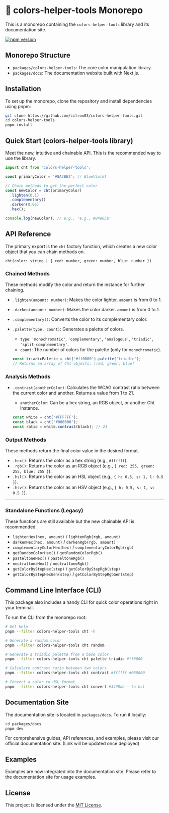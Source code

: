 # 🎨 colors-helper-tools Monorepo

This is a monorepo containing the `colors-helper-tools` library and its documentation site.

[![npm version](https://badge.fury.io/js/colors-helper-tools.svg)](https://badge.fury.io/js/colors-helper-tools)

## Monorepo Structure

- `packages/colors-helper-tools`: The core color manipulation library.
- `packages/docs`: The documentation website built with Next.js.

## Installation

To set up the monorepo, clone the repository and install dependencies using pnpm:

```bash
git clone https://github.com/citron03/colors-helper-tools.git
cd colors-helper-tools
pnpm install
```

## Quick Start (colors-helper-tools library)

Meet the new, intuitive and chainable API. This is the recommended way to use the library.

```ts
import cht from 'colors-helper-tools';

const primaryColor = '#8A2BE2'; // BlueViolet

// Chain methods to get the perfect color
const newColor = cht(primaryColor)
  .lighten(0.1)
  .complementary()
  .darken(0.05)
  .hex();

console.log(newColor); // e.g., 'e.g., #84e85a'
```

## API Reference

The primary export is the `cht` factory function, which creates a new color object that you can chain methods on.

`cht(color: string | { red: number, green: number, blue: number })`

### Chained Methods

These methods modify the color and return the instance for further chaining.

- `.lighten(amount: number)`: Makes the color lighter. `amount` is from 0 to 1.
- `.darken(amount: number)`: Makes the color darker. `amount` is from 0 to 1.
- `.complementary()`: Converts the color to its complementary color.
- `.palette(type, count)`: Generates a palette of colors.
  - `type`: `'monochromatic'`, `'complementary'`, `'analogous'`, `'triadic'`, `'split-complementary'`.
  - `count`: The number of colors for the palette (only for `monochromatic`).

  ```ts
  const triadicPalette = cht('#ff0000').palette('triadic');
  // Returns an array of Cht objects: [red, green, blue]
  ```

### Analysis Methods

- `.contrast(anotherColor)`: Calculates the WCAG contrast ratio between the current color and another. Returns a value from 1 to 21.
  - `anotherColor`: Can be a hex string, an RGB object, or another Cht instance.

  ```ts
  const white = cht('#FFFFFF');
  const black = cht('#000000');
  const ratio = white.contrast(black); // 21
  ```

### Output Methods

These methods return the final color value in the desired format.

- `.hex()`: Returns the color as a hex string (e.g., `#ffffff`).
- `.rgb()`: Returns the color as an RGB object (e.g., `{ red: 255, green: 255, blue: 255 }`).
- `.hsl()`: Returns the color as an HSL object (e.g., `{ h: 0.5, s: 1, l: 0.5 }`).
- `.hsv()`: Returns the color as an HSV object (e.g., `{ h: 0.5, s: 1, v: 0.5 }`).

---

### Standalone Functions (Legacy)

These functions are still available but the new chainable API is recommended.

- `lightenHex(hex, amount)` / `lightenRgb(rgb, amount)`
- `darkenHex(hex, amount)` / `darkenRgb(rgb, amount)`
- `complementaryColorHex(hex)` / `complementaryColorRgb(rgb)`
- `getRandomColorHex()` / `getRandomColorRgb()`
- `pasteltoneHex()` / `pasteltoneRgb()`
- `neutraltoneHex()` / `neutraltoneRgb()`
- `getColorByStepHex(step)` / `getColorByStepRgb(step)`
- `getColorByStepHexGen(step)` / `getColorByStepRgbGen(step)`

## Command Line Interface (CLI)

This package also includes a handy CLI for quick color operations right in your terminal.

To run the CLI from the monorepo root:

```sh
# Get help
pnpm --filter colors-helper-tools cht -h

# Generate a random color
pnpm --filter colors-helper-tools cht random

# Generate a triadic palette from a base color
pnpm --filter colors-helper-tools cht palette triadic #ff0000

# Calculate contrast ratio between two colors
pnpm --filter colors-helper-tools cht contrast #ffffff #000000

# Convert a color to HSL format
pnpm --filter colors-helper-tools cht convert #3498db --to hsl
```

## Documentation Site

The documentation site is located in `packages/docs`. To run it locally:

```bash
cd packages/docs
pnpm dev
```

For comprehensive guides, API references, and examples, please visit our official documentation site. (Link will be updated once deployed)

## Examples

Examples are now integrated into the documentation site. Please refer to the documentation site for usage examples.

## License

This project is licensed under the [MIT License](./LICENSE).